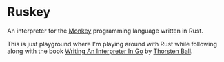 # Ruskey

An interpreter for the [Monkey](https://monkeylang.org/) programming language written in Rust.

This is just playground where I'm playing around with Rust while following along with the book [Writing An Interpreter In Go](https://interpreterbook.com/) by [Thorsten Ball](https://thorstenball.com/).